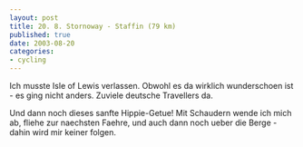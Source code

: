 ```yaml
---
layout: post
title: 20. 8. Stornoway - Staffin (79 km)
published: true
date: 2003-08-20
categories: 
- cycling
---
```


Ich musste Isle of Lewis verlassen. Obwohl es da wirklich wunderschoen ist - es ging nicht anders. Zuviele deutsche Travellers da.

Und dann noch dieses sanfte Hippie-Getue! Mit Schaudern wende ich mich ab, fliehe zur naechsten Faehre, und auch dann noch ueber die Berge - dahin wird mir keiner folgen.

